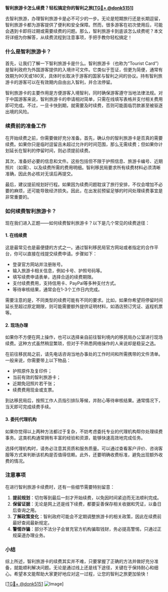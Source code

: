 **智利旅游卡怎么续费？轻松搞定你的智利之旅[[TG💪+ @donk5151](https://t.me/s/donk5151)]**

去智利旅游，办理智利旅游卡是必不可少的一步。无论是短期旅行还是长期逗留，智利旅游卡都为游客提供了便利和安全保障。然而，很多游客在初次使用后，可能会遇到卡即将过期或需要续费的问题。那么，智利旅游卡到底该怎么续费呢？本文将详细为你解答，从续费流程到注意事项，手把手教你轻松搞定！

### 什么是智利旅游卡？

首先，让我们了解一下智利旅游卡是什么。智利旅游卡（也称为“Tourist Card”）是智利政府为外国游客提供的入境许可文件。它类似于签证，但更为简便，通常有效期为90天或180天，具体时长取决于游客的国家与智利之间的协议。持有智利旅游卡的游客可以在有效期内自由出入智利，并合法停留。

智利旅游卡的主要作用是方便游客入境智利，同时确保游客遵守当地法律法规。对于中国游客来说，智利旅游卡的申请相对简单，只需在线填写表格并支付相关费用即可完成。不过，一旦卡快到期，就需要及时续费，否则可能面临罚款甚至被驱逐出境的风险。

### 续费前的准备工作

在开始续费之前，你需要做好充分准备。首先，确认你的智利旅游卡是否真的需要续费。如果你只是临时逗留且未超过允许的时间范围，那么无需续费；但如果你计划延长在智利的停留时间，则必须提前续费。

其次，准备好必要的信息和文件。这些包括但不限于护照信息、旅游卡编号、近期照片（如需）、以及续费所需的费用明细。智利移民局要求所有续费材料必须清晰准确，因此务必核对无误后再提交。

最后，建议提前规划好行程。如果因为续费问题耽误了旅行安排，不仅会增加不必要的麻烦，还可能导致经济损失。因此，在出发前预留足够的时间处理续费事宜是非常重要的。

### 如何续费智利旅游卡？

现在我们进入正题——如何续费智利旅游卡？以下是几个常见的续费途径：

#### 1. 在线续费

这是最常见也是最便捷的方式之一。通过智利移民局官方网站或者指定的合作平台，你可以直接在线提交续费申请。步骤如下：

- 登录官方网站并注册账号。
- 输入旅游卡相关信息，例如卡号、护照号码等。
- 填写续费申请表单，选择合适的续费期限。
- 支付续费费用，支持信用卡、PayPal等多种支付方式。
- 等待审核结果，通常会在1-3个工作日内完成。

需要注意的是，不同类型的续费可能有不同的要求。比如，如果你希望将停留时间延长至超过原定期限，则可能需要额外提供证明材料，如酒店预订凭证、返程机票等。

#### 2. 现场办理

如果你不方便在网上操作，也可以选择亲自前往智利境内的移民局办公室进行现场续费。这种方式虽然稍显繁琐，但对于不熟悉网络操作的人来说却是稳妥之选。

在前往移民局之前，请先电话咨询当地办事处的工作时间和所需携带的文件清单。一般来说，你需要带上以下物品：
- 护照原件及复印件；
- 当前有效的智利旅游卡；
- 近期免冠照片若干张；
- 续费费用现金或支票。

到达移民局后，按照工作人员指引排队等候，并耐心等待审核结果。通常情况下，当天即可完成续费手续。

#### 3. 委托代理机构

如果你觉得以上两种方法都过于复杂，不妨考虑委托专业的代理机构帮你处理续费事务。这类机构通常拥有丰富的经验和资源，能够快速高效地完成任务。

选择代理机构时，请务必注意其资质和服务质量。可以通过查看客户评价、咨询客服等方式来判断该机构是否值得信赖。此外，还要明确收费标准，避免出现额外收费的情况。

### 注意事项

在进行智利旅游卡续费时，还有一些细节需要特别留意：

1. **提前规划**：切勿等到最后一刻才开始续费，以免因时间紧迫而无法顺利完成。
2. **保留证据**：无论是网上还是线下续费，都要妥善保存相关收据和凭证，以备日后查询之用。
3. **了解政策变化**：智利政府可能会不定期调整旅游卡的相关政策，因此在续费前最好查阅最新规定。
4. **警惕诈骗**：部分不法分子会冒充官方机构骗取钱财，务必提高警惕，只通过正规渠道办理业务。

### 小结

综上所述，智利旅游卡的续费其实并不难，只要掌握了正确的方法并做好充分准备，就能顺利解决问题。无论是通过线上还是线下途径，关键在于保持耐心和细心。希望本文能帮助大家更好地应对这一过程，让您的智利之旅更加愉快！

[[TG💪+ @donk5151](https://t.me/s/donk5151) ![Image](https://i.postimg.cc/rwNCRYN7/Snipaste-2025-04-30-17-27-05.png)]